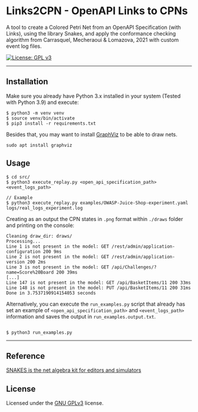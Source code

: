 # Links2CPN - OpenAPI Links to CPNs

A tool to create a Colored Petri Net from an OpenAPI Specification (with Links), using the library Snakes, and apply the conformance checking algorithm from Carrasquel, Mecheraoui & Lomazova, 2021 with custom event log files.

[![License: GPL v3](https://img.shields.io/badge/License-GPLv3-blue.svg)](https://www.gnu.org/licenses/gpl-3.0)

---
## Installation
Make sure you already have Python 3.x installed in your system (Tested with Python 3.9) and execute:

```
$ python3 -m venv venv
$ source venv/bin/activate
$ pip3 install -r requirements.txt
```
Besides that, you may want to install [GraphViz](https://graphviz.org/) to be able to draw nets.
```
sudo apt install graphviz
```


## Usage
```
$ cd src/
$ python3 execute_replay.py <open_api_specification_path> <event_logs_path>

// Example
$ python3 execute_replay.py examples/OWASP-Juice-Shop-experiment.yaml logs/real_logs_experiment.log
```
Creating as an output the CPN states in `.png` format within `./draws` folder and printing on the console:
```
Cleaning draw_dir: draws/
Processing...
Line 1 is not present in the model: GET /rest/admin/application-configuration 200 9ms
Line 2 is not present in the model: GET /rest/admin/application-version 200 2ms
Line 3 is not present in the model: GET /api/Challenges/?name=Score%20Board 200 39ms
[...]
Line 147 is not present in the model: GET /api/BasketItems/11 200 33ms
Line 148 is not present in the model: PUT /api/BasketItems/11 200 31ms
Done in 3.7537190914154053 seconds
```
Alternatively, you can execute the `run_examples.py` script that already has set an example of `<open_api_specification_path>` and  `<event_logs_path>` information and saves the output in `run_examples.output.txt`.

```

$ python3 run_examples.py

```

---
## Reference
[SNAKES is the net algebra kit for editors and simulators](https://snakes.ibisc.univ-evry.fr/)

## License

Licensed under the [GNU GPLv3](LICENSE) license.